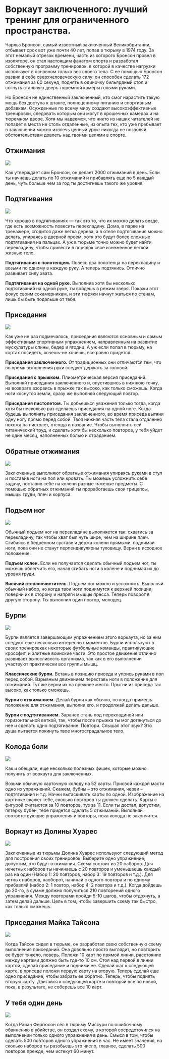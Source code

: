 # Воркаут заключенного: лучший тренинг для ограниченного пространства.
Чарльз Бронсон, самый известный заключенный Великобритании, отбывает срок вот уже почти 40 лет, попав в тюрьму в 1974 году. За этот немалый отрезок времени, часть из которого Бронсон провел в изоляторе, он стал настоящим фанатом спорта и разработал собственную программу тренировок, в которой в качестве нагрузки использует в основном только вес своего тела. С ее помощью Бронсон развил в себе сверхчеловеческую силу: он способен сделать 172 отжимания за 60 секунд, поднять в одиночку бильярдный стол и согнуть стальную дверь тюремной камеры голыми руками.

Но Бронсон не единственный заключенный, кто смог нарастить такую мощь без доступа к штанге, полноценному питанию и спортивным добавкам. Осужденные по всему миру создают высокоэффективные тренировки, следовать которым они могут в крошечных камерах и на тюремном дворе. Хотя мы надеемся, что никто из наших читателей не попадет в места не столь отдаленные, из опыта тех, кто уже пребывает в заключении можно извлечь ценный урок: никогда не позволяй обстоятельствам довлеть над твоими целями в спорте.

## Отжимания
![](/images/Houseworks/Health/urka_trening_01.jpg)

Как утверждает сам Бронсон, он делает 2000 отжиманий в день. Если ты начнешь делать по 10 отжиманий и прибавлять еще по 5 каждый день, чуть больше чем за год ты достигнешь такого же уровня.


## Подтягивания
![](/images/Houseworks/Health/urka_trening_02.jpg)

Что хорошо в подтягиваниях — так это то, что их можно делать везде, где есть возможность повесить перекладину. Дома, в парке на тренажере, сгодится даже ветка дерева, а в отеле подтягивания можно делать, упираясь в дверной проем, хотя это будут более сложные подтягивания на пальцах. А уж в тюрьме точно можно будет найти перекладину, чтобы привести в порядок свое изнеженное легкой жизнью тело.

**Подтягивания с полотенцем.** Повесь два полотенца на перекладину и возьми по одному в каждую руку. А теперь подтянись. Отлично развивает силу хвата.

**Подтягивания на одной руке.** Выполнив хотя бы несколько подтягиваний на одной руке, ты войдешь в режим зверя. Покажи этот фокус своим сокамерникам, и эти тюфяки начнут жаться по стенам, лишь бы быть подальше от тебя.

## Приседания
![](/images/Houseworks/Health/urka_trening_03.jpg)

Как уже не раз подмечалось, приседания являются  основным и самым эффективным спортивным упражнением, направленным на развитие мускулатуры спины, бедер и ягодиц. А уж если попал в тюрьму, на кортах посидеть, хочешь-не хочешь, все равно придется.

**Приседания заключенного.** От традиционных они отличаются тем, что во время выполнения руки следует держать за головой.

**Приседания с прыжком.** Плиометрическая версия приседаний. Выполняй приседания заключенного и, опустившись в нижнюю точку, на возврате взорвись в прыжке так высоко, как только сможешь. Когда ноги коснутся земли, сразу же выполняй следующий повтор.

**Приседания пистолетом.** Ты добьешься уважения только тогда, когда хотя бы несколько раз сделаешь приседания на одной ноге. Когда будешь выполнять приседания заключенного, во время приседа вытяни одну ногу прямо перед собой. Твоя нижняя часть тела стала отдаленно похожа на пистолет, отсюда и название. Чтобы выполнить сей титанический труд, и сделать хотя бы несколько повторов, у тебя уйдет не один месяц, наполненных болью и страданием.

## Обратные отжимания
![](/images/Houseworks/Health/urka_trening_04.jpg)

Заключенные выполняют обратные отжимания упираясь руками в стул и поставив ноги на пол или кровать. Ты можешь усложнить себе задачу, поставив себе на колени разные тяжелые предметы. С помощью обратных отжиманий ты проработаешь свои трицепсы, мышцы груди, плеч и корпуса.

## Подъем ног
![](/images/Houseworks/Health/urka_trening_05.jpg)

Обычный подъем ног на перекладине выполняется так: схватись за перекладину, так чтобы хват был чуть шире, чем на ширине плеч. Сгибаясь в бедренном суставе и держа колени прямыми, поднимай ноги, пока они не станут перпендикулярны туловищу. Верни в исходное положение.

**Подъем колен.** Если не получается сделать обычный подъем ног, ты можешь облегчить его, начав сгибать ноги в колене и поднимая их до уровня груди.

**Висячий стеклоочиститель.** Подъем ног можно и усложнить. Выполняй обычный набор, но когда твои ноги поднимутся к верхней позиции, поверни их в сторону и напряги мышцы пресса. Теперь поворот в другую сторону. Ты выполнил один повтор, молодец.

## Бурпи
![](/images/Houseworks/Health/urka_trening_06.jpg)

Бурпи является завершающим упражнением этого воркаута, но за ним следуют еще несколько интересных моментов. Бурпи используют в своих тренировках некоторые футбольные команды, практикующие кроссфит, и элитные воинские части. Это простое движение отлично развивает выносливость организма, так как в его выполнении участвуют практически все группы мышц.

**Классические бурпи.** Встань в позицию приседа и упрись руками в пол перед собой. Взрывным движением переставь ноги в положение для отжиманий. Тут же верни их на прежнее место. Прыгни из приседа так высоко, как только сможешь.

**Бурпи с отжиманием.** Делай бурпи как обычно, но когда примешь положение для отжимания, выполни его, и продолжай делать дальше.

**Бурпи с подтягиванием.** Заранее стань под перекладиной или горизонтальной веткой, так, чтобы после прыжка ты мог дотянуться до нее и сделать одно подтягивание. Повтори. Слышал этот звук? Это душа пытается покинуть твое многострадальное тело.

## Колода боли
![](/images/Houseworks/Health/urka_trening_07.jpg)

Как и обещали, еще несколько полезных фишек, которые можно получить от воркаута для заключенных.

Возьми обычную карточную колоду на 52 карты. Присвой каждой масти одно из упражнений. Скажем, бубны – это отжимания, черви – подтягивания и т.д. Начни вытаскивать карты по одной. Изображение на картинке скажет тебе, сколько повторов ты должен сделать. Карты с фигурой считаются за 10 повторов, туз за 11. Если ты достал, допустим, пятерку бубен, тебе придется сделать 5 отжиманий. Выполняй соответствующие упражнения и повторы, пока колода не закончится.

## Воркаут из Долины Хуарес
![](/images/Houseworks/Health/urka_trening_08.jpg)

Заключенные из тюрьмы Долина Хуарес используют следующий метод для построения своих тренировок. Выберите одно упражнение, допустим, это будут отжимания. Схема состоит из 20 наборов. Для нечетных наборов ты начинаешь с 20 повторов и уменьшаешь каждый раз на один (Набор 1: 20 повторов, набор 3: 19 повторов и т.д.). Для четных наборов, наоборот, начинай с одного повтора и по одному прибавляй (набор 2: 1 повтор, набор 4: 2 повтора и т.д.). Когда дойдешь до 20-го, в сумме должно получиться 210 повторений одного упражнения. Между повторами пройди 5-10 шагов, чтобы отдохнуть, а затем делай дальше. Цель в том, чтобы завершить схему так быстро, как только сможешь.

## Приседания Майка Тайсона
![](/images/Houseworks/Health/urka_trening_09.jpg)

Когда Тайсон сидел в тюрьме, он разработал свою собственную схему выполнения приседаний. Она довольно просто выглядит, но повторить ее будет тяжело, поверь. Положи 10 карт по прямой линии, расстояние между картами должно быть где-то 10 см. Стоя над первой в линии картой, сделай приседание и подними ее. Сделай шаг к следующей карте, в приседе положи первую карту на вторую. Теперь сделай еще одно приседание, чтобы забрать ее обратно. Теперь, чтобы поднять вторую карту. Двигайся к следующей карте и повторяй все по новой, пока, в результате, не соберешь все 10 карт.

## У тебя один день
![](/images/Houseworks/Health/urka_trening_10.jpg)

Когда Райан Фергюсон сел в тюрьму Миссури по ошибочному обвинению в убийстве, он создал схему, в которой сосредоточился на выполнении только одного упражнения в день. Смысл в том, чтобы сделать 500 повторов одного упражнения в час. Не имеет значения, на сколько наборов ты разобьешь это число, главное, сделать 500 повторов прежде, чем истекут 60 минут.  

